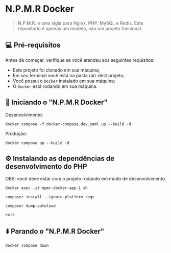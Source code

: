 # N.P.M.R Docker

> N.P.M.R. é uma sigla para Nginx, PHP, MySQL e Redis. Este repositório é apenas um modelo, não um projeto funcional.

## 💻 Pré-requisitos
Antes de começar, verifique se você atendeu aos seguintes requisitos:
* Este projeto foi clonado em sua máquina;
* Em seu terminal você está na pasta raiz dest projeto;
* Você possui o `Docker` instalado em sua máquina;
* O `Docker` está rodando em sua máquina.

## 🚀 Iniciando o "N.P.M.R Docker"
Desenvolvimento:
```
docker compose -f docker-compose.dev.yaml up --build -d
```

Produção:
```
docker compose up --build -d
```

## ⚙️ Instalando as dependências de desenvolvimento do PHP
OBS: você deve estar com o projeto rodando em modo de desenvolvimento.
```
docker exec -it npmr-docker-app-1 sh
```
```
composer install --ignore-platform-reqs
```
```
composer dump-autoload
```
```
exit
```

## ⬇️ Parando o "N.P.M.R Docker"
```
docker compose down
```
